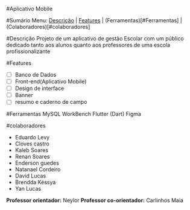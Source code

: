 #Aplicativo Mobile <Nome aqui>
  
#Sumário
Menu: [Descrição](#Descrição) | [Features](#Features) | (Ferramentas)[#Ferramentas] | (Colaboradores)[#colaboradores]

#Descrição
Projeto de um aplicativo de gestão Escolar com um público dedicado tanto aos alunos quanto aos professores de uma escola profissionalizante

#Features
-[ ] Banco de Dados
-[ ] Front-end(Aplicativo Mobile)
-[ ] Design de interface
-[ ] Banner
-[ ] resumo e caderno de campo

#Ferramentas
MySQL WorkBench
Flutter (Dart)
Figma

#colaboradores
  * Eduardo Levy
  * Cloves castro
  * Kaleb Soares
  * Renan Soares
  * Enderson guedes
  * Natanael Cordeiro
  * David Lucas
  * Brendda Késsya
  * Yan Lucas

  **Professor orientador:** Neylor
  **Professor co-orientador:** Carlinhos Maia
